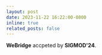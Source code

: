 ```yaml
---
layout: post
date: 2023-11-22 16:22:00-0800
inline: true
related_posts: false
---
```


**WeBridge** accpeted by **SIGMOD'24**.
